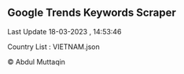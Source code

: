 

## Google Trends Keywords Scraper 
 
Last Update 18-03-2023 , 14:53:46

Country List :
VIETNAM.json



© Abdul Muttaqin 

